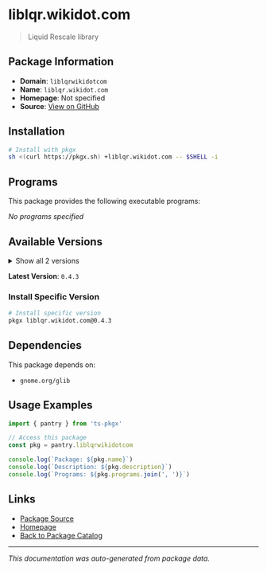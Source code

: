 # liblqr.wikidot.com

> Liquid Rescale library

## Package Information

- **Domain**: `liblqrwikidotcom`
- **Name**: `liblqr.wikidot.com`
- **Homepage**: Not specified
- **Source**: [View on GitHub](https://github.com/pkgxdev/pantry/tree/main/projects/liblqr.wikidot.com/package.yml)

## Installation

```bash
# Install with pkgx
sh <(curl https://pkgx.sh) +liblqr.wikidot.com -- $SHELL -i
```

## Programs

This package provides the following executable programs:

*No programs specified*

## Available Versions

<details>
<summary>Show all 2 versions</summary>

- `0.4.3`, `0.4.2`

</details>

**Latest Version**: `0.4.3`

### Install Specific Version

```bash
# Install specific version
pkgx liblqr.wikidot.com@0.4.3
```

## Dependencies

This package depends on:

- `gnome.org/glib`

## Usage Examples

```typescript
import { pantry } from 'ts-pkgx'

// Access this package
const pkg = pantry.liblqrwikidotcom

console.log(`Package: ${pkg.name}`)
console.log(`Description: ${pkg.description}`)
console.log(`Programs: ${pkg.programs.join(', ')}`)
```

## Links

- [Package Source](https://github.com/pkgxdev/pantry/tree/main/projects/liblqr.wikidot.com/package.yml)
- [Homepage](#)
- [Back to Package Catalog](../package-catalog.md)

---

*This documentation was auto-generated from package data.*
